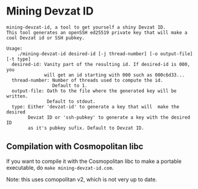 # Mining Devzat ID

```
mining-devzat-id, a tool to get yourself a shiny Devzat ID.
This tool generates an openSSH ed25519 private key that will make a
cool Devzat id or SSH pubkey.

Usage:
    ./mining-devzat-id desired-id [-j thread-number] [-o output-file] [-t type]
  desired-id: Vanity part of the resulting id. If desired-id is 000, you
              will get an id starting with 000 such as 000c6d33...
  thread-number: Number of threads used to compute the id.
                 Default to 1.
  output-file: Oath to the file where the generated key will be written.
               Default to stdout.
  type: Either 'devzat-id' to generate a key that will  make the desired
        Devzat ID or 'ssh-pubkey' to generate a key with the desired ID
        as it's pubkey sufix. Default to Devzat ID.
```

## Compilation with Cosmopolitan libc

If you want to compile it with the Cosmopolitan libc to make a portable executable, do `make mining-devzat-id.com`.

Note: this uses comopolitan v2, which is not very up to date.

